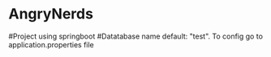 # AngryNerds
#Project using springboot
#Datatabase name default: "test". To config go to application.properties file


